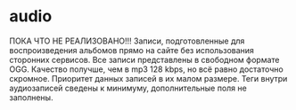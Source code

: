 # audio
ПОКА ЧТО НЕ РЕАЛИЗОВАНО!!!
Записи, подготовленные для воспроизведения альбомов прямо на сайте без использования сторонних сервисов.
Все записи представлены в свободном формате OGG. Качество получше, чем в mp3 128 kbps, но всё равно достаточно скромное.
Приоритет данных записей в их малом размере. Теги внутри аудиозаписей сведены к минимуму, дополнительные поля не заполнены.